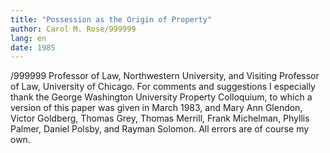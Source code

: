 ```yaml
---
title: "Possession as the Origin of Property"
author: Carol M. Rose/999999
lang: en
date: 1985
---
```


/999999 Professor of Law, Northwestern University, and Visiting Professor of Law, University
of Chicago. For comments and suggestions I especially thank the George Washington University
Property Colloquium, to which a version of this paper was given in March 1983, and
Mary Ann Glendon, Victor Goldberg, Thomas Grey, Thomas Merrill, Frank Michelman,
Phyllis Palmer, Daniel Polsby, and Rayman Solomon. All errors are of course my own.
